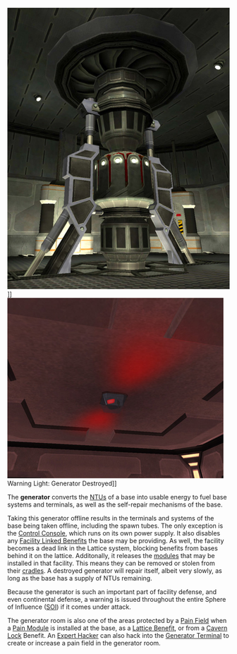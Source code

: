 ![](../images/Generator.jpg "fig:Generator.jpg")\]\]
![](../images/Power_light.jpg "fig:Power_light.jpg") Warning Light: Generator
Destroyed\]\]

The **generator** converts the [NTUs](NTU.md) of a base into usable energy to
fuel base systems and terminals, as well as the self-repair mechanisms of the
base.

Taking this generator offline results in the terminals and systems of the base
being taken offline, including the spawn tubes. The only exception is the
[Control Console](../locations/Control_Console.md), which runs on its own power
supply. It also disables any
[Facility Linked Benefits](../terminology/Facility_Linked_Benefit.md) the base
may be providing. As well, the facility becomes a dead link in the Lattice
system, blocking benefits from bases behind it on the lattice. Additonally, it
releases the [modules](../etc/Modules.md) that may be installed in that
facility. This means they can be removed or stolen from their
[cradles](Module_Cradle.md). A destroyed generator will repair itself, albeit
very slowly, as long as the base has a supply of NTUs remaining.

Because the generator is such an important part of facility defense, and even
continental defense, a warning is issued throughout the entire Sphere of
Influence ([SOI](../locations/Sphere_of_Influence.md)) if it comes under attack.

The generator room is also one of the areas protected by a
[Pain Field](../terminology/Pain_Field.md) when a
[Pain Module](../etc/Pain_Module.md) is installed at the base, as a
[Lattice Benefit](../terminology/Facility_Linked_Benefit.md), or from a
[Cavern Lock](../etc/Cavern_Lock.md) Benefit. An
[Expert Hacker](../certifications/Expert_Hacking.md) can also hack into the
[Generator Terminal](../items/Generator_Terminal.md) to create or increase a
pain field in the generator room.

<!--[Category:Game Items](Category:Game_Items.md)-->
